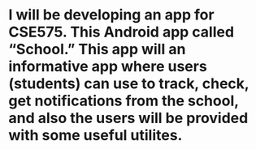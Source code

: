 # I will be developing an app for CSE575. This Android app called “School.” This app will an informative app where users (students) can use to track, check, get notifications from the school, and also the users will be provided with some useful utilites.
